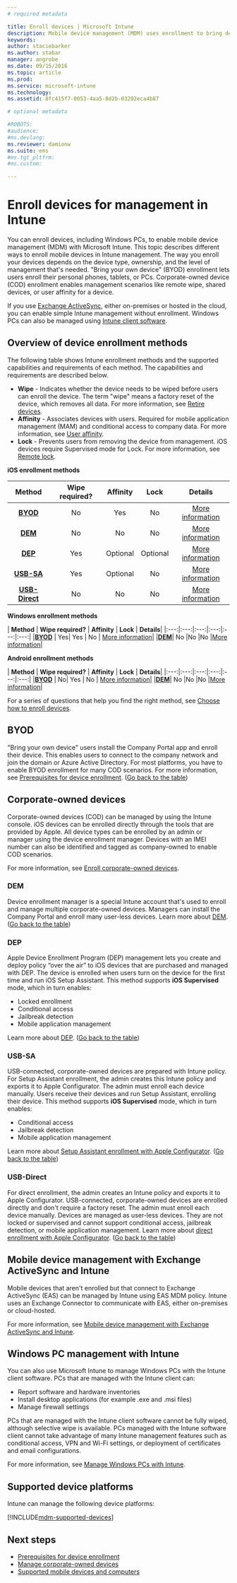 ```yaml
---
# required metadata

title: Enroll devices | Microsoft Intune
description: Mobile device management (MDM) uses enrollment to bring devices into management and allow access to resources.
keywords:
author: staciebarkerms.author: stabar
manager: angrobe
ms.date: 09/15/2016
ms.topic: article
ms.prod:
ms.service: microsoft-intune
ms.technology:
ms.assetid: 8fc415f7-0053-4aa5-8d2b-03202eca4b87

# optional metadata

#ROBOTS:
#audience:
#ms.devlang:
ms.reviewer: damionw
ms.suite: ems
#ms.tgt_pltfrm:
#ms.custom:

---
```


# Enroll devices for management in Intune
You can enroll devices, including Windows PCs, to enable mobile device management (MDM) with Microsoft Intune. This topic describes different ways to enroll mobile devices in Intune management. The way you enroll your devices depends on the device type, ownership, and the level of management that's needed. "Bring your own device" (BYOD) enrollment lets users enroll their personal phones, tablets, or PCs. Corporate-owned device (COD) enrollment enables management scenarios like remote wipe, shared devices, or user affinity for a device.

If you use [Exchange ActiveSync](#mobile-device-management-with-exchange-activesync-and-intune), either on-premises or hosted in the cloud, you can enable simple Intune management without enrollment. Windows PCs can also be managed using [Intune client software](#manage-windows-pcs-with-intune).

## Overview of device enrollment methods

The following table shows Intune enrollment methods and the supported capabilities and requirements of each method. The capabilities and requirements are described below.

- **Wipe** - Indicates whether the device needs to be wiped before users can enroll the device. The term "wipe" means a factory reset of the device, which removes all data. For more information, see [Retire devices](retire-devices-from-microsoft-intune-management.md).
- **Affinity** - Associates devices with users. Required for mobile application management (MAM) and conditional access to company data. For more information, see [User affinity](enroll-corporate-owned-ios-devices-in-microsoft-intune.md#use-the-company-portal-on-dep-enrolled-or-apple-configurator-enrolled-devices).
- **Lock** - Prevents users from removing the device from management. iOS devices require Supervised mode for Lock. For more information, see [Remote lock](retire-devices-from-microsoft-intune-management.md#block-access-a-device).

**iOS enrollment methods**

| **Method** |	**Wipe required?** |	**Affinity**	|	**Lock** | **Details** |
|:---:|:---:|:---:|:---:|:---:|
|**[BYOD](#byod)** | No|	Yes |	No | [More information](prerequisites-for-enrollment.md)|
|**[DEM](#dem)**|	No |No |No	| [More information](enroll-corporate-owned-devices-with-the-device-enrollment-manager-in-microsoft-intune.md)|
|**[DEP](#dep)**|	Yes |	Optional |	Optional|[More information](ios-device-enrollment-program-in-microsoft-intune.md)|
|**[USB-SA](#usb-sa)**|	Yes |	Optional |	No| [More information](ios-setup-assistant-enrollment-in-microsoft-intune.md)|
|**[USB-Direct](#usb-direct)**|	No |	No	| No|[More information](ios-direct-enrollment-in-microsoft-intune.md)|

**Windows enrollment methods**

| **Method** |	**Wipe required?** |	**Affinity**	|	**Lock** | **Details**|
|:---:|:---:|:---:|:---:|:---:|:---:|
|**[BYOD](#byod)** | Yes|	Yes |	No | [More information](prerequisites-for-enrollment.md)|
|**[DEM](#dem)**|	No |No |No	|[More information](enroll-corporate-owned-devices-with-the-device-enrollment-manager-in-microsoft-intune.md)|

**Android enrollment methods**

| **Method** |	**Wipe required?** |	**Affinity**	|	**Lock** | **Details**|
|:---:|:---:|:---:|:---:|:---:|:---:|
|**[BYOD](#byod)** | No|	Yes |	No | [More information](prerequisites-for-enrollment.md)|
|**[DEM](#dem)**|	No |No |No	|[More information](enroll-corporate-owned-devices-with-the-device-enrollment-manager-in-microsoft-intune.md)|

For a series of questions that help you find the right method, see [Choose how to enroll devices](/intune/get-started/choose-how-to-enroll-devices1).

## BYOD
"Bring your own device" users install the Company Portal app and enroll their device. This enables users to connect to the company network and join the domain or Azure Active Directory. For most platforms, you have to enable BYOD enrollment for many COD scenarios. For more information, see [Prerequisites for device enrollment](prerequisites-for-enrollment.md). ([Go back to the table](#overview-of-device-enrollment-methods))

## Corporate-owned devices
Corporate-owned devices (COD) can be managed by using the Intune console. iOS devices can be enrolled directly through the tools that are provided by Apple. All device types can be enrolled by an admin or manager using the device enrollment manager. Devices with an IMEI number can also be identified and tagged as company-owned to enable COD scenarios.

For more information, see [Enroll corporate-owned devices](manage-corporate-owned-devices.md).

### DEM
Device enrollment manager is a special Intune account that's used to enroll and manage multiple corporate-owned devices. Managers can install the Company Portal and enroll many user-less devices. Learn more about [DEM](enroll-corporate-owned-devices-with-the-device-enrollment-manager-in-microsoft-intune.md). ([Go back to the table](#overview-of-device-enrollment-methods))

### DEP
Apple Device Enrollment Program (DEP) management lets you create and deploy policy “over the air” to iOS devices that are purchased and managed with DEP. The device is enrolled when users turn on the device for the first time and run iOS Setup Assistant. This method supports **iOS Supervised** mode, which in turn enables:
  -	Locked enrollment
  -	Conditional access
  -	Jailbreak detection
  -	Mobile application management

Learn more about [DEP](ios-device-enrollment-program-in-microsoft-intune.md). ([Go back to the table](#overview-of-device-enrollment-methods))

### USB-SA
USB-connected, corporate-owned devices are prepared with Intune policy. For Setup Assistant enrollment, the admin creates this Intune policy and exports it to Apple Configurator. The admin must enroll each device manually. Users receive their devices and run Setup Assistant, enrolling their device. This method supports **iOS Supervised** mode, which in turn enables:
  -	Conditional access
  -	Jailbreak detection
  -	Mobile application management

Learn more about [Setup Assistant enrollment with Apple Configurator](ios-setup-assistant-enrollment-in-microsoft-intune.md). ([Go back to the table](#overview-of-device-enrollment-methods))

### USB-Direct
For direct enrollment, the admin creates an Intune policy and exports it to Apple Configurator. USB-connected, corporate-owned devices are enrolled directly and don't require a factory reset. The admin must enroll each device manually. Devices are managed as user-less devices. They are not locked or supervised and cannot support conditional access, jailbreak detection, or mobile application management. Learn more about [direct enrollment with Apple Configurator](ios-direct-enrollment-in-microsoft-intune.md). ([Go back to the table](#overview-of-device-enrollment-methods))

## Mobile device management with Exchange ActiveSync and Intune
Mobile devices that aren't enrolled but that connect to Exchange ActiveSync (EAS) can be managed by Intune using EAS MDM policy. Intune uses an Exchange Connector to communicate with EAS, either on-premises or cloud-hosted.

For more information, see [Mobile device management with Exchange ActiveSync and Intune](mobile-device-management-with-exchange-activesync-and-microsoft-intune.md).


## Windows PC management with Intune  
You can also use Microsoft Intune to manage Windows PCs with the Intune client software. PCs that are managed with the Intune client can:

 - Report software and hardware inventories
 - Install desktop applications (for example .exe and .msi files)
 - Manage firewall settings

PCs that are managed with the Intune client software cannot be fully wiped, although selective wipe is available. PCs managed with the Intune software client cannot take advantage of many Intune management features such as conditional access, VPN and Wi-Fi settings, or deployment of certificates and email configurations.

For more information, see [Manage Windows PCs with Intune](manage-windows-pcs-with-microsoft-intune.md).

## Supported device platforms

Intune can manage the following device platforms:

[!INCLUDE[mdm-supported-devices](../includes/mdm-supported-devices.md)]

## Next steps
- [Prerequisites for device enrollment](prerequisites-for-enrollment.md)
- [Manage corporate-owned devices](manage-corporate-owned-devices.md)
- [Supported mobile  devices and computers](../get-started/supported-mobile-devices-and-computers.md)
